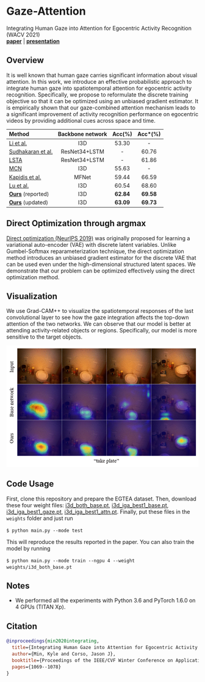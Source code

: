 # Gaze-Attention
Integrating Human Gaze into Attention for Egocentric Activity Recognition (WACV 2021)\
[**paper**](https://openaccess.thecvf.com/content/WACV2021/html/Min_Integrating_Human_Gaze_Into_Attention_for_Egocentric_Activity_Recognition_WACV_2021_paper.html) | [**presentation**](https://youtu.be/k-VUi54GjXQ)

## Overview
It is well known that human gaze carries significant information about visual attention. In this work, we introduce an effective probabilistic approach to integrate human gaze into spatiotemporal attention for egocentric activity recognition. Specifically, we propose to reformulate the discrete training objective so that it can be optimized using an unbiased gradient estimator. It is empirically shown that our gaze-combined attention mechanism leads to a significant improvement of activity recognition performance on egocentric videos by providing additional cues across space and time.

| Method | Backbone network | Acc(%) | Acc\*(%) |
|:----------------------|:------------------:|:-------:|:-------:|
| [Li et al.](https://openaccess.thecvf.com/content_ECCV_2018/papers/Yin_Li_In_the_Eye_ECCV_2018_paper.pdf) | I3D | 53.30 | - |
| [Sudhakaran et al.](http://bmvc2018.org/contents/papers/0756.pdf) | ResNet34+LSTM | - | 60.76 |
| [LSTA](https://openaccess.thecvf.com/content_CVPR_2019/papers/Sudhakaran_LSTA_Long_Short-Term_Attention_for_Egocentric_Action_Recognition_CVPR_2019_paper.pdf) | ResNet34+LSTM | - | 61.86 |
| [MCN](https://ieeexplore.ieee.org/stamp/stamp.jsp?arnumber=9139335) | I3D | 55.63 | - |
| [Kapidis et al.](https://openaccess.thecvf.com/content_ICCVW_2019/papers/EPIC/Kapidis_Multitask_Learning_to_Improve_Egocentric_Action_Recognition_ICCVW_2019_paper.pdf) | MFNet | 59.44 | 66.59 |
| [Lu et al.](https://openaccess.thecvf.com/content_ICCVW_2019/papers/EPIC/Lu_Learning_Spatiotemporal_Attention_for_Egocentric_Action_Recognition_ICCVW_2019_paper.pdf) | I3D | 60.54 | 68.60 |
| [**Ours**](https://openaccess.thecvf.com/content/WACV2021/html/Min_Integrating_Human_Gaze_Into_Attention_for_Egocentric_Activity_Recognition_WACV_2021_paper.html) (reported)  | I3D | **62.84** | **69.58** |
| [**Ours**](https://openaccess.thecvf.com/content/WACV2021/html/Min_Integrating_Human_Gaze_Into_Attention_for_Egocentric_Activity_Recognition_WACV_2021_paper.html) (updated)  | I3D | **63.09** | **69.73** |

## Direct Optimization through argmax
[Direct optimization (NeurIPS 2019)](http://papers.neurips.cc/paper/8851-direct-optimization-through-arg-max-for-discrete-variational-auto-encoder.pdf) was originally proposed for learning a variational auto-encoder (VAE) with discrete latent variables. Unlike Gumbel-Softmax reparameterization technique, the direct optimization method introduces an unbiased gradient estimator for the discrete VAE that can be used even under the high-dimensional structured latent spaces. We demonstrate that our problem can be optimized effectively using the direct optimization method.

## Visualization
We use Grad-CAM++ to visualize the spatiotemporal responses of the last convolutional layer to see how the gaze integration affects the top-down attention of the two networks. We can observe that our model is better at attending activity-related objects or regions. Specifically, our model is more sensitive to the target objects.

![](visualization-merged.gif)

## Code Usage
First, clone this repository and prepare the EGTEA dataset.
Then, download these four weight files: [i3d\_both\_base.pt](https://drive.google.com/uc?export=download&id=1gRfbOPMS59Ohv5Zul7tLc84WFA1f8-FZ), [i3d\_iga\_best1\_base.pt](https://drive.google.com/uc?export=download&id=1v2j51qwDO3sRv6NTpOCUcai8wbFasgzH), [i3d\_iga\_best1\_gaze.pt](https://drive.google.com/uc?export=download&id=17dAUe3tDeT83Km2Wkuiov6IiZoya45JE), [i3d\_iga\_best1\_attn.pt](https://drive.google.com/uc?export=download&id=1HjR3dOH5JAyPdGjFqwNjKuyMB4aRkAgx).
Finally, put these files in the `weights` folder and just run

`$ python main.py --mode test`

This will reproduce the results reported in the paper.
You can also train the model by running

`$ python main.py --mode train --ngpu 4 --weight weights/i3d_both_base.pt`

## Notes
- We performed all the experiments with Python 3.6 and PyTorch 1.6.0 on 4 GPUs (TITAN Xp).

## Citation
```bibtex
@inproceedings{min2020integrating,
  title={Integrating Human Gaze into Attention for Egocentric Activity Recognition},
  author={Min, Kyle and Corso, Jason J},
  booktitle={Proceedings of the IEEE/CVF Winter Conference on Applications of Computer Vision},
  pages={1069--1078}
}
```
